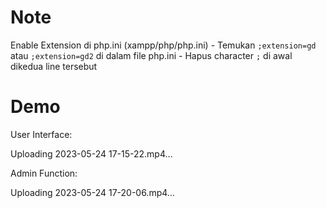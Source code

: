 # Note
Enable Extension di php.ini (xampp/php/php.ini)
    - Temukan `;extension=gd` atau `;extension=gd2` di dalam file php.ini
    - Hapus character `;` di awal dikedua line tersebut
    
# Demo
User Interface:


Uploading 2023-05-24 17-15-22.mp4…



Admin Function:


Uploading 2023-05-24 17-20-06.mp4…

